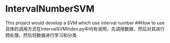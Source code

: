# IntervalNumberSVM
This project would develop a SVM which use interval number
##How to use
具体的调用方式在IntervalSVMIndex.py中均有说明，先调用数据，然后对其进行预处理，然后将数据进行学习和分类

